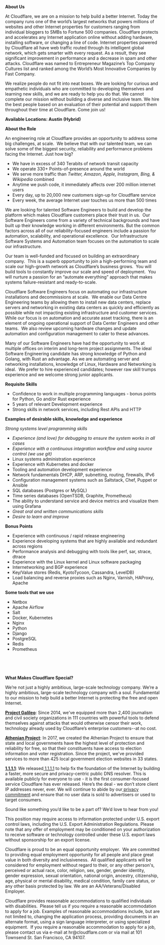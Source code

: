 <div class="content-intro">
	<div><strong>About Us</strong></div>
	<div>
		<p>At Cloudflare, we are on a mission to help build a better Internet. Today the company runs one of the world’s largest networks that powers millions of websites and other Internet properties for customers ranging from individual bloggers to SMBs to Fortune 500 companies. Cloudflare protects and accelerates any Internet application online without adding hardware, installing software, or changing a line of code. Internet properties powered by Cloudflare all have web traffic routed through its intelligent global network, which gets smarter with every request. As a result, they see significant improvement in performance and a decrease in spam and other attacks. Cloudflare was named to Entrepreneur Magazine’s Top Company Cultures list and ranked among the World’s Most Innovative Companies by Fast Company.&nbsp;</p>
		<p><span style="font-weight: 400;">We realize people do not fit into neat boxes. We are looking for curious and empathetic individuals who are committed to developing themselves and learning new skills, and we are ready to help you do that. We cannot complete our mission without building a diverse and inclusive team. We hire the best people based on an evaluation of their potential and support them throughout their time at Cloudflare. Come join us!&nbsp;</span></p>
	</div>
</div>
<p><strong>Available Locations: Austin (Hybrid)</strong></p>
<p><strong>About the Role</strong></p>
<p>An engineering role at Cloudflare provides an opportunity to address some big challenges, at scale.&nbsp; We believe that with our talented team, we can solve some of the biggest security, reliability and performance problems facing the Internet. Just how big?&nbsp;&nbsp;</p>
<ul>
	<li>We have in excess of 340 Terabits of network transit capacity</li>
	<li>We operate 330+ Points-of-presence around the world</li>
	<li>We serve more traffic than <em>Twitter, Amazon, Apple, Instagram, Bing, &amp; Wikipedia </em>combined</li>
	<li>Anytime we push code, it immediately affects over 200 million internet users</li>
	<li>Every day, up to 20,000 new customers sign-up for Cloudflare service</li>
	<li>Every week, the average Internet user touches us more than 500 times</li>
</ul>
<p>We are looking for talented Software Engineers to build and develop the platform which makes Cloudflare customers place their trust in us.&nbsp; Our Software Engineers come from a variety of technical backgrounds and have built up their knowledge working in different environments. But the common factors across all of our reliability-focused engineers include a passion for automation, scalability, and operational excellence.&nbsp; Our Infrastructure Software Systems and Automation team focuses on the automation to scale our infrastructure.</p>
<p>Our team is well-funded and focused on building an extraordinary company.&nbsp; This is a superb opportunity to join a high-performing team and scale our high-growth network as Cloudflare’s business grows.&nbsp; You will build tools to constantly improve our scale and speed of deployment.&nbsp; You will nurture a passion for an “automate everything” approach that makes systems failure-resistant and ready-to-scale.&nbsp;&nbsp;&nbsp;</p>
<p>Cloudflare Software Engineers focus on automating our infrastructure installations and decommissions at scale.&nbsp; We enable our Data Centre Engineering teams by allowing them to install new data centers, replace servers and networking in existing data centers as quickly and efficiently as possible while not impacting existing infrastructure and customer services.&nbsp; While our focus is on automation and accurate asset tracking, there is an element of ongoing operational support of Data Center Engineers and other teams.&nbsp; We also review upcoming hardware changes and update automation and configuration management to cater to these advances.</p>
<p>Many of our Software Engineers have had the opportunity to work at multiple offices on interim and long-term project assignments. The ideal Software Engineering candidate has strong knowledge of Python and Golang, with Rust an advantage. As we are automating server and networking installations, knowledge of Linux, Hardware and Networking is ideal.&nbsp; We prefer to hire experienced candidates; however raw skill trumps experience and we welcome strong junior applicants.</p>
<p><strong>Requisite Skills</strong></p>
<ul>
	<li>Confidence to work in multiple programming languages - bonus points for Python, Go and/or Rust experience</li>
	<li>5 years of relevant Development experience</li>
	<li>Strong skills in network services, including Rest APIs and HTTP</li>
</ul>
<p><strong>Examples of desirable skills, knowledge and experience</strong></p>
<p><em>Strong systems level programming skills</em></p>
<ul>
	<li><em>Experience (and love) for debugging to ensure the system works in all cases</em></li>
	<li><em>Experience with a continuous integration workflow and using source control (we use git)</em></li>
	<li>Linux systems administration experience</li>
	<li>Experience with Kubernetes and docker</li>
	<li>Tooling and automation development experience</li>
	<li>Network fundamentals DHCP, ARP, subnetting, routing, firewalls, IPv6</li>
	<li>Configuration management systems such as Saltstack, Chef, Puppet or Ansible</li>
	<li>SQL databases (Postgres or MySQL)</li>
	<li>Time series databases (OpenTSDB, Graphite, Prometheus)</li>
	<li>The ability to understand service and device metrics and visualize them using Grafana</li>
	<li><em>Great oral and written communications skills</em></li>
	<li><em>Desire to learn and improve</em></li>
</ul>
<p><strong>Bonus Points</strong></p>
<ul>
	<li>Experience with continuous / rapid release engineering</li>
	<li>Experience developing systems that are highly available and redundant across regions</li>
	<li>Performance analysis and debugging with tools like perf, sar, strace, dtrace</li>
	<li>Experience with the Linux kernel and Linux software packaging</li>
	<li>Internetworking and BGP experience</li>
	<li>Key/Value stores (Redis, KyotoTycoon, Cassandra, LevelDB)</li>
	<li>Load balancing and reverse proxies such as Nginx, Varnish, HAProxy, Apache</li>
</ul>
<p><strong>Some tools that we use</strong></p>
<ul>
	<li>Netbox</li>
	<li>Apache Airflow&nbsp;</li>
	<li>Salt</li>
	<li>Docker, Kubernetes</li>
	<li>Nginx</li>
	<li>Python</li>
	<li>Django</li>
	<li>PostgreSQL</li>
	<li>Redis</li>
	<li>Prometheus</li>
</ul>
<p>&nbsp;</p>
<p>&nbsp;</p>
<div class="content-conclusion">
	<p><strong>What Makes Cloudflare Special?</strong></p>
	<p><span style="font-weight: 400;">We’re not just a highly ambitious, large-scale technology company. We’re a highly ambitious, large-scale technology company with a soul. Fundamental to our mission to help build a better Internet is protecting the free and open Internet.</span></p>
	<p><a href="https://blog.cloudflare.com/protecting-free-expression-online/"><strong>Project Galileo</strong></a><span style="font-weight: 400;">: Since 2014, we've equipped more than 2,400 journalism and civil society organizations in 111 countries with powerful tools to defend themselves against attacks that would otherwise censor their work, technology already used by Cloudflare’s enterprise customers--at no cost.</span></p>
	<p><strong><a href="https://www.cloudflare.com/athenian/">Athenian Project</a></strong><span style="font-weight: 400;">: In 2017, we created the Athenian Project to ensure that state and local governments have the highest level of protection and reliability for free, so that their constituents have access to election information and voter registration. Since the project, we've provided services to more than 425 local government election websites in 33 states.</span></p>
	<p><a href="https://1.1.1.1/"><strong>1.1.1.1</strong></a><span style="font-weight: 400;">: We released</span><a href="https://1.1.1.1/"> <span style="font-weight: 400;">1.1.1.1</span></a><span style="font-weight: 400;"> to help fix the foundation of the Internet by building a faster, more secure and privacy-centric public DNS resolver. This is available publicly for everyone to use - it is the first consumer-focused service Cloudflare has ever released. Here’s the deal - we don’t store client IP addresses never, ever. We will continue to abide by our</span><a href="https://developers.cloudflare.com/1.1.1.1/privacy/public-dns-resolver"> privacy commitment</a><span style="font-weight: 400;"> and ensure that no user data is sold to advertisers or used to target consumers.</span></p>
	<p><span style="font-weight: 400;">Sound like something you’d like to be a part of? We’d love to hear from you!</span></p>
	<p><span style="font-weight: 400;">This position may require access to information protected under U.S. export control laws, including the U.S. Export Administration Regulations. Please note that any offer of employment may be conditioned on your authorization to receive software or technology controlled under these U.S. export laws without sponsorship for an export license.</span></p>
	<p><span style="font-weight: 400;">Cloudflare is proud to be an equal opportunity employer. &nbsp;We are committed to providing equal employment opportunity for all people and place great value in both diversity and inclusiveness. &nbsp;All qualified applicants will be considered for employment without regard to their, or any other person's, perceived or actual</span> <span style="font-weight: 400;">race, color, religion, sex, gender, gender identity, gender expression, sexual orientation, national origin, ancestry, citizenship, age, physical or mental disability, medical condition, family care status, or any other basis protected by law. </span><span style="font-weight: 400;">We are an AA/Veterans/Disabled Employer.</span></p>
	<p><span style="font-weight: 400;">Cloudflare provides reasonable accommodations to qualified individuals with disabilities. &nbsp;Please tell us if you require a reasonable accommodation to apply for a job. Examples of reasonable accommodations include, but are not limited to, changing the application process, providing documents in an alternate format, using a sign language interpreter, or using specialized equipment. &nbsp;If you require a reasonable accommodation to apply for a job, please contact us via e-mail at </span><span style="font-weight: 400;">hr@cloudflare.com</span><span style="font-weight: 400;"> or via mail at 101 Townsend St. San Francisco, CA 94107.</span></p>
</div>